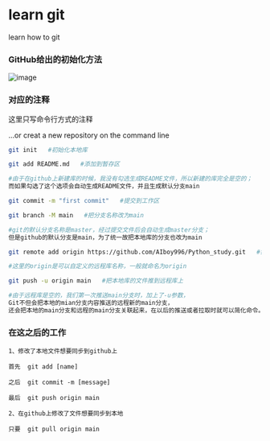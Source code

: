 # learn git
learn how to git

### GitHub给出的初始化方法

![image](https://github.com/AIboy996/learngit/blob/master/%E6%96%B0%E5%BB%BA%E5%BA%93.bmp)

### 对应的注释
这里只写命令行方式的注释

...or creat a new repository on the command line
```bash
git init   #初始化本地库

git add README.md   #添加到暂存区

#由于在github上新建库的时候，我没有勾选生成README文件，所以新建的库完全是空的；
而如果勾选了这个选项会自动生成README文件，并且生成默认分支main

git commit -m "first commit"   #提交到工作区

git branch -M main   #把分支名称改为main

#git的默认分支名称是master，经过提交文件后会自动生成master分支；
但是github的默认分支是main，为了统一故把本地库的分支也改为main

git remote add origin https://github.com/AIboy996/Python_study.git   #链接到远程库

#这里的origin是可以自定义的远程库名称，一般就命名为origin

git push -u origin main   #把本地库的文件推到远程库上

#由于远程库是空的，我们第一次推送main分支时，加上了-u参数，
Git不但会把本地的mian分支内容推送的远程新的main分支，
还会把本地的main分支和远程的main分支关联起来，在以后的推送或者拉取时就可以简化命令。
```
### 在这之后的工作
```git
1、修改了本地文件想要同步到github上

首先  git add [name]

之后  git commit -m [message]

最后  git push origin main

2、在github上修改了文件想要同步到本地

只要  git pull origin main
```
